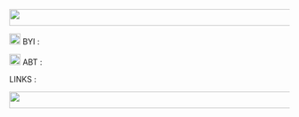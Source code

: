 <img src="https://i.postimg.cc/RZ0PxkFs/tumblr-d33b3d56fbde1560f1f7b1106cf4a6ed-7f658b03-540.gif" width="1000" height="30"/>

<img src="https://i.postimg.cc/ydWBJQvv/01d2623a.gif" width="20" height="20"/> BYI :

<img src="https://i.postimg.cc/T37D5wxx/tumblr-a8c062c136418eaaab7af38faaabdab2-16c571a3-75.gif" width="20" height="20"/> ABT :

LINKS :

<img src="https://i.postimg.cc/RZ0PxkFs/tumblr-d33b3d56fbde1560f1f7b1106cf4a6ed-7f658b03-540.gif" width="1000" height="30"/>
